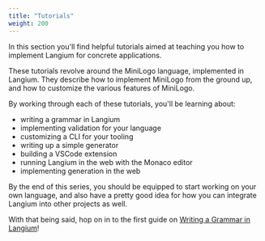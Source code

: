 ```yaml
---
title: "Tutorials"
weight: 200
---
```


In this section you'll find helpful tutorials aimed at teaching you how to implement Langium for concrete applications.

These tutorials revolve around the MiniLogo language, implemented in Langium. They describe how to implement MiniLogo from the ground up, and how to customize the various features of MiniLogo.

By working through each of these tutorials, you'll be learning about:

- writing a grammar in Langium
- implementing validation for your language
- customizing a CLI for your tooling
- writing up a simple generator
- building a VSCode extension
- running Langium in the web with the Monaco editor
- implementing generation in the web

By the end of this series, you should be equipped to start working on your own language, and also have a pretty good idea for how you can integrate Langium into other projects as well.

With that being said, hop on in to the first guide on [Writing a Grammar in Langium](writing_a_grammar)!
